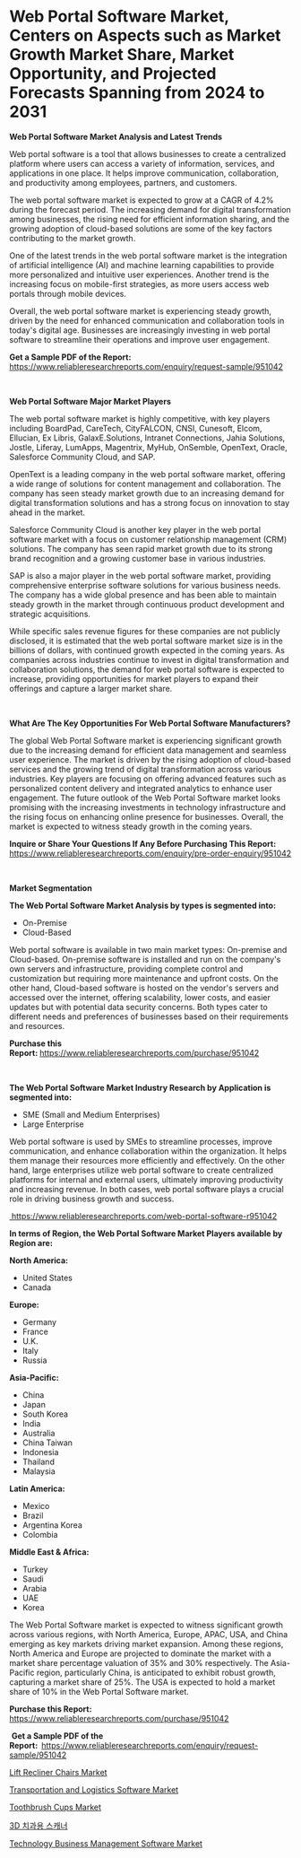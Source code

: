 <p><h1>Web Portal Software Market, Centers on Aspects such as Market Growth Market Share, Market Opportunity, and Projected Forecasts Spanning from 2024 to 2031</h1></p><p><strong>Web Portal Software Market Analysis and Latest Trends</strong></p>
<p><p>Web portal software is a tool that allows businesses to create a centralized platform where users can access a variety of information, services, and applications in one place. It helps improve communication, collaboration, and productivity among employees, partners, and customers.</p><p>The web portal software market is expected to grow at a CAGR of 4.2% during the forecast period. The increasing demand for digital transformation among businesses, the rising need for efficient information sharing, and the growing adoption of cloud-based solutions are some of the key factors contributing to the market growth. </p><p>One of the latest trends in the web portal software market is the integration of artificial intelligence (AI) and machine learning capabilities to provide more personalized and intuitive user experiences. Another trend is the increasing focus on mobile-first strategies, as more users access web portals through mobile devices.</p><p>Overall, the web portal software market is experiencing steady growth, driven by the need for enhanced communication and collaboration tools in today's digital age. Businesses are increasingly investing in web portal software to streamline their operations and improve user engagement.</p></p>
<p><strong>Get a Sample PDF of the Report:&nbsp;</strong> <a href="https://www.reliableresearchreports.com/enquiry/request-sample/951042">https://www.reliableresearchreports.com/enquiry/request-sample/951042</a></p>
<p>&nbsp;</p>
<p><strong>Web Portal Software Major Market Players</strong></p>
<p><p>The web portal software market is highly competitive, with key players including BoardPad, CareTech, CityFALCON, CNSI, Cunesoft, Elcom, Ellucian, Ex Libris, GalaxE.Solutions, Intranet Connections, Jahia Solutions, Jostle, Liferay, LumApps, Magentrix, MyHub, OnSemble, OpenText, Oracle, Salesforce Community Cloud, and SAP.</p><p>OpenText is a leading company in the web portal software market, offering a wide range of solutions for content management and collaboration. The company has seen steady market growth due to an increasing demand for digital transformation solutions and has a strong focus on innovation to stay ahead in the market.</p><p>Salesforce Community Cloud is another key player in the web portal software market with a focus on customer relationship management (CRM) solutions. The company has seen rapid market growth due to its strong brand recognition and a growing customer base in various industries.</p><p>SAP is also a major player in the web portal software market, providing comprehensive enterprise software solutions for various business needs. The company has a wide global presence and has been able to maintain steady growth in the market through continuous product development and strategic acquisitions.</p><p>While specific sales revenue figures for these companies are not publicly disclosed, it is estimated that the web portal software market size is in the billions of dollars, with continued growth expected in the coming years. As companies across industries continue to invest in digital transformation and collaboration solutions, the demand for web portal software is expected to increase, providing opportunities for market players to expand their offerings and capture a larger market share.</p></p>
<p>&nbsp;</p>
<p><strong>What Are The Key Opportunities For Web Portal Software Manufacturers?</strong></p>
<p><p>The global Web Portal Software market is experiencing significant growth due to the increasing demand for efficient data management and seamless user experience. The market is driven by the rising adoption of cloud-based services and the growing trend of digital transformation across various industries. Key players are focusing on offering advanced features such as personalized content delivery and integrated analytics to enhance user engagement. The future outlook of the Web Portal Software market looks promising with the increasing investments in technology infrastructure and the rising focus on enhancing online presence for businesses. Overall, the market is expected to witness steady growth in the coming years.</p></p>
<p><strong>Inquire or Share Your Questions If Any Before Purchasing This Report:</strong> <a href="https://www.reliableresearchreports.com/enquiry/pre-order-enquiry/951042">https://www.reliableresearchreports.com/enquiry/pre-order-enquiry/951042</a></p>
<p>&nbsp;</p>
<p><strong>Market Segmentation</strong></p>
<p><strong>The Web Portal Software Market Analysis by types is segmented into:</strong></p>
<p><ul><li>On-Premise</li><li>Cloud-Based</li></ul></p>
<p><p>Web portal software is available in two main market types: On-premise and Cloud-based. On-premise software is installed and run on the company's own servers and infrastructure, providing complete control and customization but requiring more maintenance and upfront costs. On the other hand, Cloud-based software is hosted on the vendor's servers and accessed over the internet, offering scalability, lower costs, and easier updates but with potential data security concerns. Both types cater to different needs and preferences of businesses based on their requirements and resources.</p></p>
<p><strong>Purchase this Report:&nbsp;</strong><a href="https://www.reliableresearchreports.com/purchase/951042">https://www.reliableresearchreports.com/purchase/951042</a></p>
<p>&nbsp;</p>
<p><strong>The Web Portal Software Market Industry Research by Application is segmented into:</strong></p>
<p><ul><li>SME (Small and Medium Enterprises)</li><li>Large Enterprise</li></ul></p>
<p><p>Web portal software is used by SMEs to streamline processes, improve communication, and enhance collaboration within the organization. It helps them manage their resources more efficiently and effectively. On the other hand, large enterprises utilize web portal software to create centralized platforms for internal and external users, ultimately improving productivity and increasing revenue. In both cases, web portal software plays a crucial role in driving business growth and success.</p></p>
<p><a href="https://www.reliableresearchreports.com/web-portal-software-r951042">&nbsp;https://www.reliableresearchreports.com/web-portal-software-r951042</a></p>
<p><strong>In terms of Region, the Web Portal Software Market Players available by Region are:</strong></p>
<p>
    <p> <strong> North America: </strong>
        <ul>
            <li>United States</li>
            <li>Canada</li>
        </ul>
        </p> 
    <p> <strong> Europe: </strong>
        <ul>
            <li>Germany</li>
            <li>France</li>
            <li>U.K.</li>
            <li>Italy</li>
            <li>Russia</li>
        </ul>
        </p> 
    <p> <strong> Asia-Pacific: </strong>
        <ul>
            <li>China</li>
            <li>Japan</li>
            <li>South Korea</li>
            <li>India</li>
            <li>Australia</li>
            <li>China Taiwan</li>
            <li>Indonesia</li>
            <li>Thailand</li>
            <li>Malaysia</li>
        </ul>
        </p> 
    <p> <strong> Latin America: </strong>
        <ul>
            <li>Mexico</li>
            <li>Brazil</li>
            <li>Argentina Korea</li>
            <li>Colombia</li>
        </ul>
        </p> 
    <p> <strong> Middle East & Africa: </strong>
        <ul>
            <li>Turkey</li>
            <li>Saudi</li>
            <li>Arabia</li>
            <li>UAE</li>
            <li>Korea</li>
        </ul>
    </p>
    </p>
<p><p>The Web Portal Software market is expected to witness significant growth across various regions, with North America, Europe, APAC, USA, and China emerging as key markets driving market expansion. Among these regions, North America and Europe are projected to dominate the market with a market share percentage valuation of 35% and 30% respectively. The Asia-Pacific region, particularly China, is anticipated to exhibit robust growth, capturing a market share of 25%. The USA is expected to hold a market share of 10% in the Web Portal Software market.</p></p>
<p><strong>Purchase this Report: </strong><a href="https://www.reliableresearchreports.com/purchase/951042">https://www.reliableresearchreports.com/purchase/951042</a></p>
<p>&nbsp;<strong>Get a Sample PDF of the Report:&nbsp;&nbsp;</strong><a href="https://www.reliableresearchreports.com/enquiry/request-sample/951042">https://www.reliableresearchreports.com/enquiry/request-sample/951042</a></p>
<p><strong></strong></p>
<p><p><a href="https://www.linkedin.com/pulse/lift-recliner-chairs-market-comprehensive-assessment-type-application-sagbf">Lift Recliner Chairs Market</a></p><p><a href="https://github.com/RebekaAnderson14/Market-Research-Report-List-1/blob/main/transportation-and-logistics-software-market.md">Transportation and Logistics Software Market</a></p><p><a href="https://www.linkedin.com/pulse/toothbrush-cups-market-trends-analysis-forecasted-period-2024-2031-wreic">Toothbrush Cups Market</a></p><p><a href="https://github.com/sammyUltyylrich9067856/Market-Research-Report-List-1/blob/main/380600152304.md">3D 치과용 스캐너</a></p><p><a href="https://github.com/Whitneyboyettebo9kiw7yr13/Market-Research-Report-List-2/blob/main/technology-business-management-software-market.md">Technology Business Management Software Market</a></p></p>